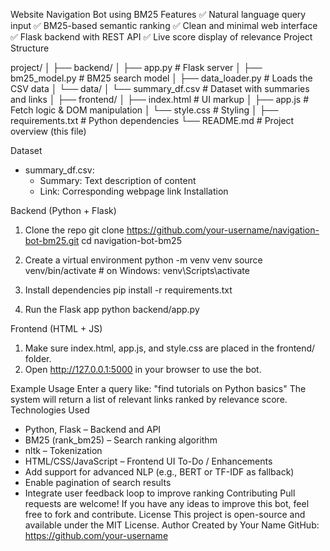 Website Navigation Bot using BM25
Features
✅ Natural language query input
✅ BM25-based semantic ranking
✅ Clean and minimal web interface
✅ Flask backend with REST API
✅ Live score display of relevance
Project Structure

project/
│
├── backend/
│   ├── app.py              # Flask server
│   ├── bm25_model.py       # BM25 search model
│   ├── data_loader.py      # Loads the CSV data
│   └── data/
│       └── summary_df.csv  # Dataset with summaries and links
│
├── frontend/
│   ├── index.html          # UI markup
│   ├── app.js              # Fetch logic & DOM manipulation
│   └── style.css           # Styling
│
├── requirements.txt        # Python dependencies
└── README.md               # Project overview (this file)

Dataset
- summary_df.csv:
  - Summary: Text description of content
  - Link: Corresponding webpage link
Installation

Backend (Python + Flask)
1. Clone the repo
   git clone https://github.com/your-username/navigation-bot-bm25.git
   cd navigation-bot-bm25

2. Create a virtual environment
   python -m venv venv
   source venv/bin/activate  # on Windows: venv\Scripts\activate

3. Install dependencies
   pip install -r requirements.txt

4. Run the Flask app
   python backend/app.py

Frontend (HTML + JS)
1. Make sure index.html, app.js, and style.css are placed in the frontend/ folder.
2. Open http://127.0.0.1:5000 in your browser to use the bot.

Example Usage
Enter a query like:
"find tutorials on Python basics"
The system will return a list of relevant links ranked by relevance score.
Technologies Used
- Python, Flask – Backend and API
- BM25 (rank_bm25) – Search ranking algorithm
- nltk – Tokenization
- HTML/CSS/JavaScript – Frontend UI
To-Do / Enhancements
- Add support for advanced NLP (e.g., BERT or TF-IDF as fallback)
- Enable pagination of search results
- Integrate user feedback loop to improve ranking
Contributing
Pull requests are welcome! If you have any ideas to improve this bot, feel free to fork and contribute.
License
This project is open-source and available under the MIT License.
Author
Created by Your Name
GitHub: https://github.com/your-username
